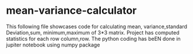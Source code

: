 # mean-variance-calculator
This following file showcases code for calculating mean, variance,standard Deviation,sum, minimum,maximum of  3*3 matrix.
Project has computed  statistics for each row column,row.
The python coding has beEN done in jupiter notebook using numpy package

